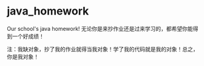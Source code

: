 # java_homework
Our school's java homework!
无论你是来抄作业还是过来学习的，都希望你能得到一个好成绩！

注：我缺对象，抄了我的作业就得当我对象！学了我的代码就是我的对象！总之，你是我对象！
